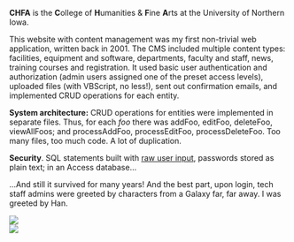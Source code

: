 **CHFA** is the **C**ollege of **H**umanities & **F**ine **A**rts at the University of Northern Iowa. 

This website with content management was my first non-trivial web application, written back in 2001. The CMS included multiple content types: facilities, equipment and software, departments, faculty and staff, news, training courses and registration. It used basic user authentication and authorization (admin users assigned one of the preset  access levels), uploaded files (with VBScript, no less!), sent out confirmation emails, and implemented CRUD operations for each entity. 

**System architecture:** CRUD operations for entities were implemented in separate files. Thus,
for each *foo* there was addFoo, editFoo, deleteFoo, viewAllFoos; and processAddFoo, processEditFoo, processDeleteFoo. Too many files, too much code. A lot of duplication.

**Security**. SQL statements built with <a href="https://xkcd.com/327" target="_blank">raw user input</a>, passwords stored as plain text; in an Access database...

...And still it survived for many years! And the best part, upon login, tech staff admins were greeted by characters from a Galaxy far, far away. I was greeted by Han.

<div class="screenshots row">
  <div class="col-6">
    <img class="img-fluid" src="/static/projects/uni_chfatech/1.png">
  </div>
  <div class="col-6">
    <img class="img-fluid" src="/static/projects/uni_chfatech/2.png">
  </div>
</div>


